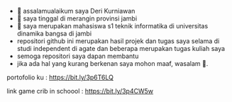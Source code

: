 - 👋 assalamualaikum saya Deri Kurniawan
- 👀 saya tinggal di merangin provinsi jambi
- 🌱 saya merupakan mahasiswa s1 teknik informatika di universitas dinamika bangsa di jambi
- repositori github ini merupakan hasil projek dan tugas saya selama di studi independent di agate dan beberapa merupakan tugas kuliah saya 
- semoga repositori saya dapan membantu
- jika ada hal yang kurang berkenan saya mohon maaf, wasalam 👋.

portofolio ku : https://bit.ly/3p6T6LQ

link game crib in schoool : https://bit.ly/3p4CW5w
